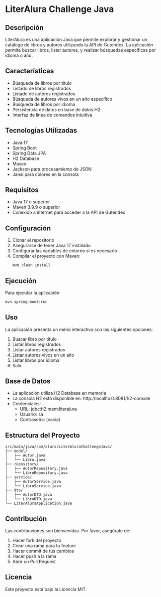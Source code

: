 # LiterAlura Challenge Java

## Descripción
LiterAlura es una aplicación Java que permite explorar y gestionar un catálogo de libros y autores utilizando la API de Gutendex. La aplicación permite buscar libros, listar autores, y realizar búsquedas específicas por idioma o año.

## Características
- Búsqueda de libros por título
- Listado de libros registrados
- Listado de autores registrados
- Búsqueda de autores vivos en un año específico
- Búsqueda de libros por idioma
- Persistencia de datos en base de datos H2
- Interfaz de línea de comandos intuitiva

## Tecnologías Utilizadas
- Java 17
- Spring Boot
- Spring Data JPA
- H2 Database
- Maven
- Jackson para procesamiento de JSON
- Jansi para colores en la consola

## Requisitos
- Java 17 o superior
- Maven 3.9.9 o superior
- Conexión a internet para acceder a la API de Gutendex

## Configuración
1. Clonar el repositorio
2. Asegurarse de tener Java 17 instalado
3. Configurar las variables de entorno si es necesario
4. Compilar el proyecto con Maven:
   ```bash
   mvn clean install
   ```

## Ejecución
Para ejecutar la aplicación:
```bash
mvn spring-boot:run
```

## Uso
La aplicación presenta un menú interactivo con las siguientes opciones:
1. Buscar libro por título
2. Listar libros registrados
3. Listar autores registrados
4. Listar autores vivos en un año
5. Listar libros por idioma
0. Salir

## Base de Datos
- La aplicación utiliza H2 Database en memoria
- La consola H2 está disponible en: http://localhost:8081/h2-console
- Credenciales:
  - URL: jdbc:h2:mem:literalura
  - Usuario: sa
  - Contraseña: (vacía)

## Estructura del Proyecto
```
src/main/java/com/alura/LiterAluraChallengeJava/
├── model/
│   ├── Autor.java
│   └── Libro.java
├── repository/
│   ├── AutorRepository.java
│   └── LibroRepository.java
├── service/
│   ├── AutorService.java
│   └── LibroService.java
├── dto/
│   ├── AutorDTO.java
│   └── LibroDTO.java
└── LiterAluraApplication.java
```

## Contribución
Las contribuciones son bienvenidas. Por favor, asegúrate de:
1. Hacer fork del proyecto
2. Crear una rama para tu feature
3. Hacer commit de tus cambios
4. Hacer push a la rama
5. Abrir un Pull Request

## Licencia
Este proyecto está bajo la Licencia MIT. 